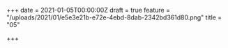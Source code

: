 +++
date = 2021-01-05T00:00:00Z
draft = true
feature = "/uploads/2021/01/e5e3e21b-e72e-4ebd-8dab-2342bd361d80.png"
title = "05"

+++
